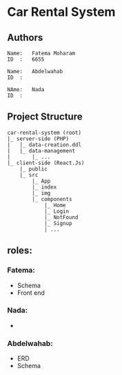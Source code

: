 # Car Rental System

## Authors

```
Name:   Fatema Moharam
ID  :   6655

Name:   Abdelwahab
ID  :   

NAme:   Nada
ID  :        
```

## Project Structure

```
car-rental-system (root)
|_ server-side (PHP)
|   |_ data-creation.ddl
|   |_ data-management
|       |_ ...
|_ client-side (React.Js)
    |_ public
    |_ src
        |_ App
        |_ index
        |_ img
        |_ components
            |_ Home
            |_ Login
            |_ NotFound
            |_ Signup
            | ...
```

## roles:

### Fatema:

- Schema
- Front end

### Nada:

- 

### Abdelwahab:

- ERD
- Schema



